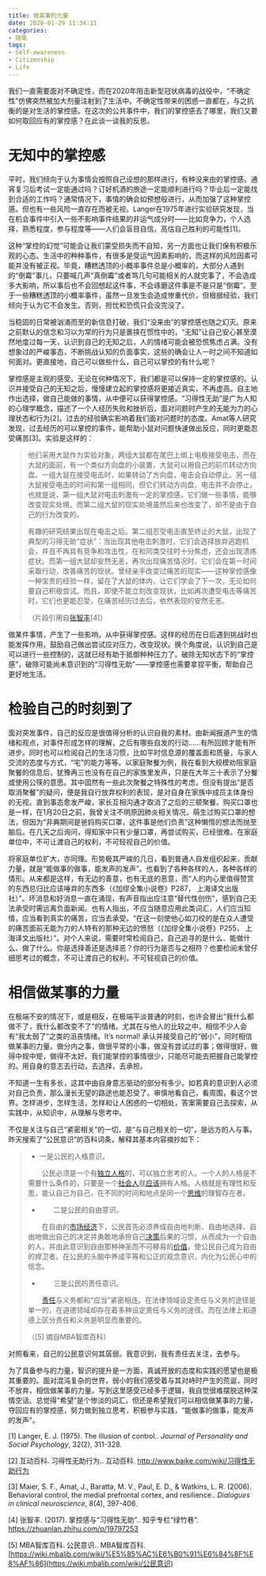 ```yaml
---
title: 做某事的力量
date: 2020-01-29 11:34:11
categories:
- 随笔
tags:
- Self-awareness
- Citizenship
- Life
---
```


我们一直需要面对不确定性，而在2020年阻击新型冠状病毒的战役中，“不确定性”仿佛突然被加大剂量注射到了生活中。不确定性带来的困惑一直都在，与之抗衡的是对生活的掌控感。在这次的公共事件中，我们的掌控感去了哪里，我们又要如何取回应有的掌控感？在此谈一谈我的反思。

# 无知中的掌控感

平时，我们倾向于认为事情会按照自己设想的那样进行，有种没来由的掌控感。通宵复习后考试一定能通过吗？订好机酒的旅途一定能顺利进行吗？毕业后一定能找到合适的工作吗？通常情况下，事情的确会如预想般进行，从而加强了这种掌控感。但也有一些风险一直存在而被无视。Langer在1975年进行实验研究发现，当在机会事件中引入一些不影响事件结果的非运气成分时——比如竞争力，个人选择，熟悉程度，参与程度等——人们会盲目自信，高估自己胜利的可能性[1]。

这种“掌控的幻觉”可能会让我们蒙受损失而不自知，另一方面也让我们保有积极乐观的心态。生活中的种种事件，有很多是受运气因素影响的，而这样的风险因素可能并没有被正视。毕竟，糟糕透顶的小概率事件总是小概率的，大部分人遇到的“倒霉”事儿，只要喊几声“真倒霉”或者骂几句可能相关的人就完事了，不会造成多大影响，所以事后也不会回想起这件事，不会琢磨这件事是不是只是“倒霉”。至于一些糟糕透顶的小概率事件，虽然一旦发生会造成惨重代价，但根据经验，我们倾向于认为它不会发生。否则，担忧和恐慌只会没完没了。

当稳固的日常被汹涌而至的新信息打破，我们“没来由”的掌控感也随之幻灭。原来之前默认的信念和习以为常的行为只是裹挟在惯性中的，“无知”让自己安心甚至漠然地度过每一天，认识到自己的无知之后，人的情绪可能会被恐慌焦虑占满。没有想象过的严峻事态，不断挑战认知的负面事实，这些的确会让人一时之间不知道如何面对。更直接地，自己可以做些什么，自己可以掌控的有什么呢？

掌控感是主观的感受。无论在何种情况下，我们都是可以保持一定的掌控感的。认识并接受自己的无知之后，慢慢建立起的掌控感将更接近真实，不再虚高。自主地作出选择，做自己能做的事情，从中便可以获得掌控感。“习得性无助”是广为人知的心理学概念，描述了一个人经历失败和挫折后，面对问题时产生的无能为力的心理状态和行为[2]。过去的经验确实影响着我们面对问题时的态度。Amat等人研究发现，过去经历的可以掌控的事件，能帮助小鼠对问题快速做出反应，同时更能忍受痛苦[3]。实验是这样的：

> 他们采用大鼠作为实验对象，两组大鼠都在尾巴上绑上电极接受电击，而在大鼠的面前，有一个类似方向盘的小装置，大鼠可以用自己的前爪转动方向盘。一组大鼠在接受电击时，如果转动了方向盘，电击会自动停止。另一组大鼠接受电击的时间和第一组相同，但它们转动方向盘，电击并不会停止。也就是说，第一组大鼠对电击刺激有一定的掌控感，它们做一些事情，能够改变现实处境。而第二组大鼠的现实处境虽然后来也改变了，却不是由于自己的行为改变的。
>
> 有趣的研究结果出现在电击之后。第二组忍受电击直至终止的大鼠，出现了典型的习得无助“症状”：当出现其他电击刺激时，它们会选择放弃逃跑机会，并且不再具有竞争和攻击性，在和同类交往时十分焦虑，还会出现溃疡症状。而第一组大鼠却安然无恙，再次出现痛苦情况时，它们会在第一时间采取行动，改善痛苦的现状。曾经亲手改变过痛苦的现实——这种掌控感像一种宝贵的经验一样，留在了大鼠的体内，让它们学会了下一次，无论如何要自己积极尝试。而且，即使不能立刻改变现状，比如再次遭受电击等痛苦时，它们也更能忍受，在痛苦经历过去后，依然表现的安然无恙。
>
> （片段引用自[张智丰](http://www.zhihu.com/people/zhang-zhi-feng-84)[4]）

做某件事情，产生了一些影响，从中获得掌控感。这样的经历在日后遇到挑战时也能发挥作用，鼓励自己做出尝试应对压力，改变现状。换个角度说，认识到自己是可以进行一些控制的，这就已经有助于抵御种种压力了。破除无知状态下的“掌控感”，破除可能尚未意识到的“习得性无助”——掌控感也需要拿捏平衡，帮助自己更好地生活。

# 检验自己的时刻到了

面对突发事件，自己的反应是很值得分析的认识自我的素材。由新闻报道产生的情绪和观点，对事件形成怎样的理解，之后有哪些自发的行动……有所回顾才能有所进步。同时也可以检阅自己的生活习惯，比如平时信息源的覆盖面和质量，与家人交流的态度与方式，“宅”的能力等等。以家庭聚餐为例，我在看到大规模劝阻家庭聚餐的信息后，犹豫再三也没有在自己的家族里发声，只是在大年三十表示了分餐或使用公筷的意愿。其中固然有一些此次聚餐之特殊性的考虑，但没有提出“是否取消聚餐”的疑问，便是我自行放弃权利的表现，是对自身在家族中成员主体身份的无视。直到事态愈发严峻，家长互相沟通才取消了之后的三顿聚餐。购买口罩也是一样，在1月20日之前，我曾关注不明原因肺炎相关情况，萌生过购买口罩的想法，但因为“非典期间是爸妈购买口罩，这件事是他们负责”这种懒惰的想法而抛至脑后。在几天之后询问，得知家中只有少量口罩，再尝试购买，已经很难。在家庭单位中，不可让渡自己的权利，不可轻视自己的价值。

将家庭单位扩大，亦同理。形势极其严峻的几日，看到普通人自发组织起来，贡献力量，就是“能做事的做事，能发声的发声”。也看到了各种各样的人，各种各样的情形。从来都是这样，有无边的善意，也有无底的恶意，而“人的内心里值得赞赏的东西总归比应该唾弃的东西多（《加缪全集小说卷》P287， 上海译文出版社）”。坏消息和好消息一直在涌现，有声音指出应注意“替代性创伤”，感到自己无法承受时需远离负面新闻。也有人指出，不应当随意应用此类词汇，人们应当知情，应当看到真实的痛苦，应当去承受。“在这一刻使他心如刀绞的是在众人遭受的痛苦面前无能为力的人特有的那种无边的愤怒（《加缪全集小说卷》P255， 上海译文出版社）”。对个人来说，需要时常检阅自己，自己追寻的是什么、能做什么、做了什么。你是选择善还是选择恶？你的行为是否与之相符？也要检阅未曾仔细思考过的概念，不可让渡自己的权利，不可轻视自己的价值。

# 相信做某事的力量

在极端不安的情况下，或是相反，在极端平淡普通的时刻，也许会冒出“我什么都做不了，我什么都改变不了”的情绪。尤其在与他人的比较之中，相信不少人会有“我太弱了”之类的沮丧情绪。It’s normal! 承认并接受自己的“弱小”，同时相信做某事的力量。做分内之事，做很平常的小事，做没有尝试过的事；做得很好，做得中规中矩，做得不太好。我们能掌控的事情很少，只能尽可能去把握自己能掌控的。用自身的意志去行动，去选择，去承担。

不知道一生有多长，这其中由自身意志驱动的部分有多少。如若真的意识到人必须对自己负责，那么漫长无望的路途也能忍受了。审慎地看自己，看周围，看这个世界。怎样进步，怎样生活，怎样和让人困惑的一切相处，答案需要自己去探索，从实践中，从知识中，从理解与思考中。

不仅是关注与自己“紧密相关”的一切，是“与自己相关的一切”，是远方的人与事。昨天搜索了“公民意识”的百科词条，解释其基本内容摘抄如下：

> - 一是公民的人格意识。
>
> 　　公民必须是一个有[独立人格](https://wiki.mbalib.com/wiki/独立人格)的，可以独立思考的人。一个人的人格是不需要什么条件的，只要是一个[社会人](https://wiki.mbalib.com/wiki/社会人)就[应该](https://wiki.mbalib.com/wiki/应该)拥有人格。人格就是有理性和反思，能认自己为自己，在不同的时间和地点是同一个[思维](https://wiki.mbalib.com/wiki/思维)的理智存在者。
>
> - 　　二是公民的自由意识。
>
> 　　在自由的[市场经济](https://wiki.mbalib.com/wiki/市场经济)下，公民首先必须养成自由地判断、自由地选择、自由地做出自己的决定并勇敢地承担自己[决策](https://wiki.mbalib.com/wiki/决策)后果的习惯，从而成为一个自由的人，并由此意识到自由那种神圣而不可移易的[价值](https://wiki.mbalib.com/wiki/价值)，使公民自己成为自由的捍卫者。在公民的头脑中养成平等和公正的观念意识，内化为公民心中的信念。
>
> - 　　三是公民的责任意识。
>
> 　　[责任](https://wiki.mbalib.com/wiki/责任)与义务都和“应当”紧密相连。在法律领域设定责任与义务的途径是单一的，在道德领域却存在着多种设定责任与义务的途径。而在法律上和道德上区分责任和义务是明显而重要的。
>
> （[5] 摘自MBA智库百科）

对照看来，自己的公民意识何其孱弱。我意识到，我有责任去关注，去参与。

为了具备参与的力量，智识的提升是一方面，真诚开放的态度和实践的愿望也是极其重要的。面对混沌复杂的世界，弱小的我们感受着与其对峙时产生的荒诞，同时不放弃，相信做某事的力量。写到这里感受已经多于逻辑，我自觉很难摆脱这种深情空话。总觉得“希望”是个惨淡的词汇，但还是希望我们可以相信做某事的力量，夺回应有的掌控感，努力做到独立思考，积极参与实践，“能做事的做事，能发声的发声”。



[1] Langer, E. J. (1975). The illusion of control.. *Journal of Personality and Social Psychology*, 32(2), 311-328.

[2] 互动百科. 习得性无助行为.. 互动百科.  http://www.baike.com/wiki/习得性无助行为

[3] Maier, S. F., Amat, J., Baratta, M. V., Paul, E. D., & Watkins, L. R. (2006). Behavioral control, the medial prefrontal cortex, and resilience.. *Dialogues in clinical neuroscience*, 8(4), 397-406.

[4] 张智丰. (2017). 掌控感与“习得性无助”.. 知乎专栏“绿竹巷”. https://zhuanlan.zhihu.com/p/19797253

[5] MBA智库百科. 公民意识.. MBA智库百科. [https://wiki.mbalib.com/wiki/%E5%85%AC%E6%B0%91%E6%84%8F%E8%AF%86](https://wiki.mbalib.com/wiki/公民意识)

